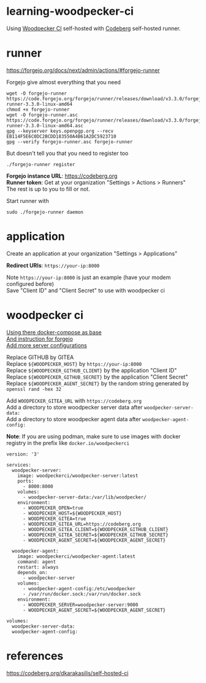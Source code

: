 # learning-woodpecker-ci
Using [Woodpecker CI](https://woodpecker-ci.org/) self-hosted with [Codeberg](https://codeberg.org/) self-hosted runner.  

# runner
https://forgejo.org/docs/next/admin/actions/#forgejo-runner  

Forgejo give almost everything that you need  
```
wget -O forgejo-runner https://code.forgejo.org/forgejo/runner/releases/download/v3.3.0/forgejo-runner-3.3.0-linux-amd64
chmod +x forgejo-runner
wget -O forgejo-runner.asc https://code.forgejo.org/forgejo/runner/releases/download/v3.3.0/forgejo-runner-3.3.0-linux-amd64.asc
gpg --keyserver keys.openpgp.org --recv EB114F5E6C0DC2BCDD183550A4B61A2DC5923710
gpg --verify forgejo-runner.asc forgejo-runner
```

But doesn't tell you that you need to register too  
```
./forgejo-runner register
```

**Forgejo instance URL**: https://codeberg.org  
**Runner token**: Get at your organization "Settings > Actions > Runners"  
The rest is up to you to fill or not.  

Start runner with  
```
sudo ./forgejo-runner daemon
```

# application
Create an application at your organization "Settings > Applications"  

**Redirect URIs**: `https://your-ip:8000`  

Note `https://your-ip:8000` is just an example (have your modem configured before)  
Save "Client ID" and "Client Secret" to use with woodpecker ci  

# woodpecker ci
[Using there docker-compose as base](https://woodpecker-ci.org/docs/administration/deployment/docker-compose)  
[And instruction for forgejo](https://woodpecker-ci.org/docs/administration/forges/gitea)  
[Add more server configurations](https://woodpecker-ci.org/docs/administration/server-config)  

Replace GITHUB by GITEA  
Replace `${WOODPECKER_HOST}` by `https://your-ip:8000`  
Replace `${WOODPECKER_GITHUB_CLIENT}` by the application "Client ID"  
Replace `${WOODPECKER_GITHUB_SECRET}` by the application "Client Secret"  
Replace `${WOODPECKER_AGENT_SECRET}` by the random string generated by `openssl rand -hex 32`  

Add `WOODPECKER_GITEA_URL` with `https://codeberg.org`  
Add a directory to store woodpecker server data after `woodpecker-server-data: `  
Add a directory to store woodpecker agent data after `woodpecker-agent-config: `  

**Note**: If you are using podman, make sure to use images with docker registry in the prefix like `docker.io/woodpeckerci`  

```
version: '3'

services:
  woodpecker-server:
    image: woodpeckerci/woodpecker-server:latest
    ports:
      - 8000:8000
    volumes:
      - woodpecker-server-data:/var/lib/woodpecker/
    environment:
      - WOODPECKER_OPEN=true
      - WOODPECKER_HOST=${WOODPECKER_HOST}
      - WOODPECKER_GITEA=true
      - WOODPECKER_GITEA_URL=https://codeberg.org
      - WOODPECKER_GITEA_CLIENT=${WOODPECKER_GITHUB_CLIENT}
      - WOODPECKER_GITEA_SECRET=${WOODPECKER_GITHUB_SECRET}
      - WOODPECKER_AGENT_SECRET=${WOODPECKER_AGENT_SECRET}

  woodpecker-agent:
    image: woodpeckerci/woodpecker-agent:latest
    command: agent
    restart: always
    depends_on:
      - woodpecker-server
    volumes:
      - woodpecker-agent-config:/etc/woodpecker
      - /var/run/docker.sock:/var/run/docker.sock
    environment:
      - WOODPECKER_SERVER=woodpecker-server:9000
      - WOODPECKER_AGENT_SECRET=${WOODPECKER_AGENT_SECRET}

volumes:
  woodpecker-server-data:
  woodpecker-agent-config:
```

# references
https://codeberg.org/dkarakasilis/self-hosted-ci  
